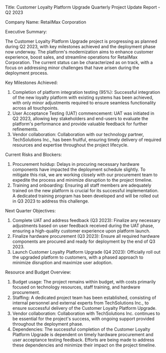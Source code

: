  Title: Customer Loyalty Platform Upgrade Quarterly Project Update Report - Q2 2023

Company Name: RetailMax Corporation

Executive Summary:

The Customer Loyalty Platform Upgrade project is progressing as planned during Q2 2023, with key milestones achieved and the deployment phase now underway. The platform's modernization aims to enhance customer experience, boost sales, and streamline operations for RetailMax Corporation. The current status can be characterized as on track, with a focus on addressing minor challenges that have arisen during the deployment process.

Key Milestones Achieved:

1. Completion of platform integration testing (95%): Successful integration of the new loyalty platform with existing systems has been achieved, with only minor adjustments required to ensure seamless functionality across all touchpoints.
2. User Acceptance Testing (UAT) commencement: UAT was initiated in Q2 2023, allowing key stakeholders and end-users to evaluate the platform's performance and provide valuable feedback for further refinements.
3. Vendor collaboration: Collaboration with our technology partner, TechSolutions Inc., has been fruitful, ensuring timely delivery of required resources and expertise throughout the project lifecycle.

Current Risks and Blockers:

1. Procurement holdup: Delays in procuring necessary hardware components have impacted the deployment schedule slightly. To mitigate this risk, we are working closely with our procurement team to expedite the process and minimize disruption to the project timeline.
2. Training and onboarding: Ensuring all staff members are adequately trained on the new platform is crucial for its successful implementation. A dedicated training program has been developed and will be rolled out in Q3 2023 to address this challenge.

Next Quarter Objectives:

1. Complete UAT and address feedback (Q3 2023): Finalize any necessary adjustments based on user feedback received during the UAT phase, ensuring a high-quality customer experience upon platform launch.
2. Finalize hardware procurement (Q3 2023): Ensure all required hardware components are procured and ready for deployment by the end of Q3 2023.
3. Launch Customer Loyalty Platform Upgrade (Q4 2023): Officially roll out the upgraded platform to customers, with a phased approach to minimize disruption and maximize user adoption.

Resource and Budget Overview:

1. Budget usage: The project remains within budget, with costs primarily focused on technology resources, staff training, and hardware procurement.
2. Staffing: A dedicated project team has been established, consisting of internal personnel and external experts from TechSolutions Inc., to ensure successful delivery of the Customer Loyalty Platform Upgrade.
3. Vendor collaboration: Collaboration with TechSolutions Inc. continues to be essential for the project's success, with ongoing support provided throughout the deployment phase.
4. Dependencies: The successful completion of the Customer Loyalty Platform Upgrade is dependent on timely hardware procurement and user acceptance testing feedback. Efforts are being made to address these dependencies and minimize their impact on the project timeline.